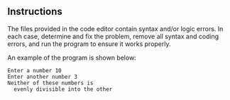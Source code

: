 ## Instructions

The files provided in the code editor contain syntax and/or logic errors. In each case, determine and fix the problem, remove all syntax and coding errors, and run the program to ensure it works properly.

An example of the program is shown below:

```
Enter a number 10
Enter another number 3
Neither of these numbers is
  evenly divisible into the other
```
